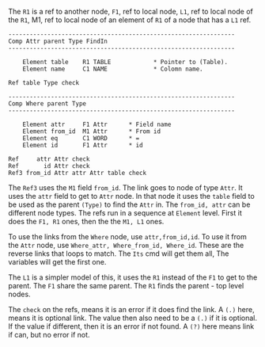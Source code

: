 The `R1` is a ref to another node, `F1`, ref to local node,
`L1`, ref to local node of the `R1`, M1, ref to local node of an element of `R1`
of a node that has a `L1` ref.

```
----------------------------------------------------------------
Comp Attr parent Type FindIn
----------------------------------------------------------------

	Element table    R1 TABLE            * Pointer to (Table).
	Element name     C1 NAME             * Colomn name.

Ref table Type check

----------------------------------------------------------------
Comp Where parent Type
----------------------------------------------------------------

	Element attr     F1 Attr      * Field name
	Element from_id  M1 Attr      * From id
	Element eq       C1 WORD      * =
	Element id       F1 Attr      * id

Ref     attr Attr check
Ref       id Attr check
Ref3 from_id Attr attr Attr table check

```

The `Ref3` uses the `M1` field `from_id`. The link goes to node of type `Attr`.
It uses the `attr` field to get to `Attr` node. In that node it uses the `table` field
to be used as the parent `(Type)` to find the `Attr` in.
The `from_id, attr` can be different node types.
The refs run in a sequence at `Element` level. First it does the `F1, R1` ones, then the the `M1, L1` ones.

To use the links from the `Where` node, use `attr,from_id,id`. To use it from the `Attr` node,
use `Where_attr, Where_from_id, Where_id`. These are the reverse links that loops to match.
The `Its` cmd will get them all, The variables will get the first one.

The `L1` is a simpler model of this, it uses the `R1` instead of the `F1` to get to the parent.
The `F1` share the same parent. The `R1` finds the parent - top level nodes.

The `check` on the refs, means it is an error if it does find the link. A `(.)` here,
means it is optional link. The value then also need to be a `(.)` if it is optional.
If the value if different, then it is an error if not found. A `(?)` here means
link if can, but no error if not.


